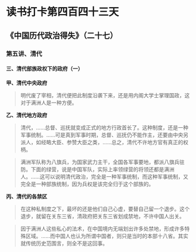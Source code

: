 读书打卡第四百四十三天
===

《中国历代政治得失》（二十七）
---
### 第五讲、清代

#### 三、清代部族政权下的政府（一）

**甲、清代中央政府**

> 明代废了宰相，清代便把此制度沿袭下来，还是用内阁大学士掌理国政，这对于满洲人是一种方便。

**乙、清代地方政府**

> 清代，……总督、巡抚就变成正式的地方行政首长了。这种制度，还是一种军事统制。……可是真到军事时期，总督、巡抚仍不能作主，还要由中央另派人，如经略大臣、参赞大臣之类，……总之，清代不许地方官有真正的权柄。

> 满洲军队称为八旗兵，为国家武力主干，全国各军事要地，都派八旗兵驻防。下面的绿营，说是中国军队，实际上率领绿营的将领还都是满洲人。……这可以说明清代政治，完全是一种军事统制，而这种军事统制，又完全是一种部族统制，因为兵权是该完全归于这个部族的。

**丙、清代的各禁区**

> 在这种私制度之下，最坏的还是他们自己心虚，要替自己留一个退步。这个退步，就留在关东三省，清政府把关东三省划成禁地，不许中国人出关。

> 因于满洲人这些私心的法术，在中国境内无端划出许多处禁地，形成许多特殊区域。……而中国人也认为所谓中国者，则只是当时的本部十八省。其实就传统历史范围言，则全不是这回事。